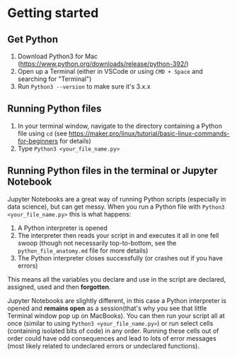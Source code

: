 # Getting started

## Get Python
1) Download Python3 for Mac (https://www.python.org/downloads/release/python-392/)
2) Open up a Terminal (either in VSCode or using `CMD + Space` and searching for "Terminal")
3) Run `Python3 --version` to make sure it's 3.x.x

## Running Python files

1) In your terminal window, navigate to the directory containing a Python file using `cd` (see https://maker.pro/linux/tutorial/basic-linux-commands-for-beginners for details)
2) Type `Python3 <your_file_name.py>`

## Running Python files in the terminal or Jupyter Notebook

Jupyter Notebooks are a great way of running Python scripts (especially in data science), but can get messy. When you run a Python file with `Python3 <your_file_name.py>` this is what happens:

1) A Python interpreter is opened
2) The interpreter then reads your script in and executes it all in one fell swoop (though not necessarily top-to-bottom, see the `python_file_anatomy.md` file for more details)
3) The Python interpreter closes successfully (or crashes out if you have errors)
   
This means all the variables you declare and use in the script are declared, assigned, used and then **forgotten**.

Jupyter Notebooks are slightly different, in this case a Python interpreter is opened and **remains open** as a session(that's why you see that little Terminal window pop up on MacBooks). You can then run your script all at once (similar to using `Python3 <your_file_name.py>`) or run select cells (containing isolated bits of code) in any order. Running these cells out of order could have odd consequences and lead to lots of error messages (most likely related to undeclared errors or undeclared functions).